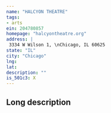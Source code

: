 ```yaml
---
name: "HALCYON THEATRE"
tags:
- arts
ein: 204780857
homepage: "halcyontheatre.org"
address: |
 3334 W Wilson 1, \nChicago, IL 60625
state: "IL"
city: "Chicago"
lng: 
lat: 
description: ""
is_501c3: X
---
```


## Long description


